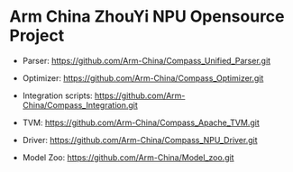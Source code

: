 # Arm China ZhouYi NPU Opensource Project

- Parser: https://github.com/Arm-China/Compass_Unified_Parser.git

- Optimizer: https://github.com/Arm-China/Compass_Optimizer.git

- Integration  scripts: https://github.com/Arm-China/Compass_Integration.git

- TVM: https://github.com/Arm-China/Compass_Apache_TVM.git

- Driver: https://github.com/Arm-China/Compass_NPU_Driver.git

- Model Zoo: https://github.com/Arm-China/Model_zoo.git
